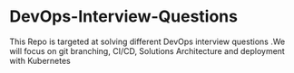 # DevOps-Interview-Questions
This Repo is targeted at solving different DevOps interview questions .We will focus on git branching, CI/CD, Solutions Architecture and deployment with Kubernetes
